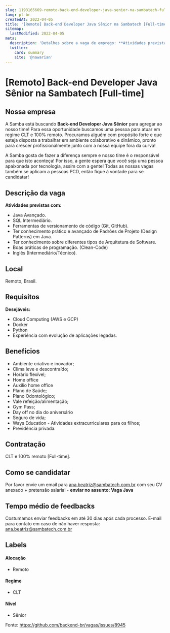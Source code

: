 ```yaml
---
slug: 1193165669-remoto-back-end-developer-java-senior-na-sambatech-full-time
lang: pt-br
createdAt: 2022-04-05
title: '[Remoto] Back-end Developer Java Sênior na Sambatech [Full-time] - Vaga de Emprego'
sitemap:
  lastModified: 2022-04-05
meta:
  description: 'Detalhes sobre a vaga de emprego: **Atividades previstas com:** - Java Avançado. - SQL Intermediário. - Ferramentas de versionamento de código (Git, GitHub). - Ter conhecimento prático e avançado de Padrões de Projeto (Design Patterns) em Java. - Ter conhecimento sobre diferentes tipos de Arquitetura de Software. - Boas práticas de programação. (Clean-Code) - Inglês (Intermediário/Técnico).'
  twitter:
    card: summary
    site: '@nawarian'
---
```


# [Remoto] Back-end Developer Java Sênior na Sambatech [Full-time]

## Nossa empresa

A Samba está buscando **Back-end Developer Java Sênior** para agregar ao nosso time! Para essa oportunidade buscamos uma pessoa para atuar em regime CLT e 100% remoto. Procuramos alguém com propósito forte e que esteja disposta a trabalhar em ambiente colaborativo e dinâmico, pronto para crescer profissionalmente junto com a nossa equipe fora da curva!

A Samba gosta de fazer a diferença sempre e nosso time é o responsável para que isto aconteça! Por isso, a gente espera que você seja uma pessoa apaixonada por tecnologia, assim com a gente! Todas as nossas vagas também se aplicam a pessoas PCD, então fique à vontade para se candidatar!

## Descrição da vaga

**Atividades previstas com:**

- Java Avançado.
- SQL Intermediário.
- Ferramentas de versionamento de código (Git, GitHub).
- Ter conhecimento prático e avançado de Padrões de Projeto (Design Patterns) em Java.
- Ter conhecimento sobre diferentes tipos de Arquitetura de Software.
- Boas práticas de programação. (Clean-Code)
- Inglês (Intermediário/Técnico).

## Local

Remoto, Brasil.

## Requisitos

**Desejáveis:**

- Cloud Computing (AWS e GCP)
- Docker
- Python
- Experiência com evolução de aplicações legadas.

## Benefícios

- Ambiente criativo e inovador;
- Clima leve e descontraído;
- Horário flexível;
- Home office
- Auxílio home office
- Plano de Saúde;
- Plano Odontológico;
- Vale refeição/alimentação;
- Gym Pass;
- Day off no dia do aniversário
- Seguro de vida;
- Ways Education - Atividades extracurriculares para os filhos;
- Previdência privada.

## Contratação

CLT e 100% remoto [Full-time].

## Como se candidatar

Por favor envie um email para ana.beatriz@sambatech.com.br com seu CV anexado + pretensão salarial - **enviar no assunto: Vaga Java**

## Tempo médio de feedbacks

Costumamos enviar feedbacks em até 30 dias após cada processo.
E-mail para contato em caso de não haver resposta: ana.beatriz@sambatech.com.br

## Labels

#### Alocação
- Remoto

#### Regime
- CLT

#### Nível
- Sênior





Fonte: https://github.com/backend-br/vagas/issues/8945
